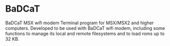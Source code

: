 # BaDCaT
BaDCaT MSX wifi modem
Terminal program for MSX/MSX2 and higher computers. 
Developed to be used with BaDCaT wifi modem, including some functions to manage its local and remote filesystems and to load roms up to 32 KB.
